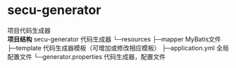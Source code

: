 # secu-generator
项目代码生成器
<br/>
**项目结构** 
secu-generator  代码生成器
       └─resources 
          ├─mapper   MyBatis文件
          ├─template 代码生成器模板（可增加或修改相应模板）
          ├─application.yml    全局配置文件
          └─generator.properties   代码生成器，配置文件
